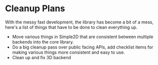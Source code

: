 # Cleanup Plans
With the messy fast development, the library has become a bit of a mess, here's
a list of things that have to be done to clean everything up.

- Move various things in Simple2D that are consistent between multiple backends
    into the core library.
- Do a big cleanup pass over public facing APIs, add checklist items for making
    various things more consistent and easy to use.
- Clean up and fix 3D backend
